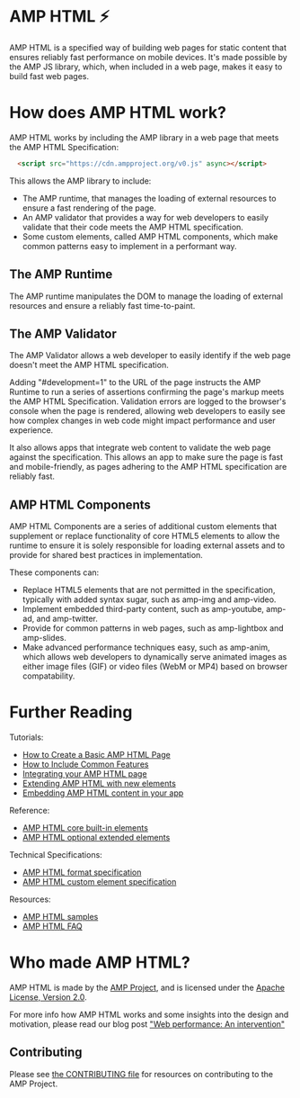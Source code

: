 <!---
Copyright 2015 The AMP HTML Authors. All Rights Reserved.

Licensed under the Apache License, Version 2.0 (the "License");
you may not use this file except in compliance with the License.
You may obtain a copy of the License at

      http://www.apache.org/licenses/LICENSE-2.0

Unless required by applicable law or agreed to in writing, software
distributed under the License is distributed on an "AS-IS" BASIS,
WITHOUT WARRANTIES OR CONDITIONS OF ANY KIND, either express or implied.
See the License for the specific language governing permissions and
limitations under the License.
-->

# AMP HTML ⚡

AMP HTML is a specified way of building web pages for static content that
ensures reliably fast performance on mobile devices.  It's made possible by the
AMP JS library, which, when included in a web page, makes it easy to build fast
web pages.

# How does AMP HTML work?

AMP HTML works by including the AMP library in a web page that meets the AMP
HTML Specification:

```html
  <script src="https://cdn.ampproject.org/v0.js" async></script>
```

This allows the AMP library to include:
* The AMP runtime, that manages the loading of external resources to ensure a
  fast rendering of the page.
* An AMP validator that provides a way for web developers to easily validate
  that their code meets the AMP HTML specification. 
* Some custom elements, called AMP HTML components, which make common patterns
  easy to implement in a performant way.

## The AMP Runtime

The AMP runtime manipulates the DOM to manage the loading of external resources
and ensure a reliably fast time-to-paint.

## The AMP Validator

The AMP Validator allows a web developer to easily identify if the web page
doesn't meet the AMP HTML specification.

Adding "#development=1" to the URL of the page instructs the AMP Runtime to run
a series of assertions confirming the page's markup meets the AMP HTML
Specification.  Validation errors are logged to the browser's console when the
page is rendered, allowing web developers to easily see how complex changes in
web code might impact performance and user experience. 

It also allows apps that integrate web content to validate the web page against
the specification.  This allows an app to make sure the page is fast and
mobile-friendly, as pages adhering to the AMP HTML specification are reliably
fast.

## AMP HTML Components

AMP HTML Components are a series of additional custom elements that supplement
or replace functionality of core HTML5 elements to allow the runtime to ensure
it is solely responsible for loading external assets and to provide for shared
best practices in implementation.

These components can:
* Replace HTML5 elements that are not permitted in the specification, typically
  with added syntax sugar, such as amp-img and amp-video.
* Implement embedded third-party content, such as amp-youtube, amp-ad, and
  amp-twitter.
* Provide for common patterns in web pages, such as amp-lightbox and
  amp-slides.
* Make advanced performance techniques easy, such as amp-anim, which allows web
  developers to dynamically serve animated images as either image files (GIF)
  or video files (WebM or MP4) based on browser compatability.  

# Further Reading

Tutorials:
* [How to Create a Basic AMP HTML Page](docs/create_page.md)
* [How to Include Common Features](docs/include_features.md)
* [Integrating your AMP HTML page](docs/integrating.md)
* [Extending AMP HTML with new elements](docs/extending.md)
* [Embedding AMP HTML content in your app](docs/embedding.md)

Reference:
* [AMP HTML core built-in elements](builtins/README.md)
* [AMP HTML optional extended elements](extensions/README.md)

Technical Specifications:
* [AMP HTML format specification](spec/amp-html-format.md)
* [AMP HTML custom element specification](spec/amp-html-components.md)

Resources:
* [AMP HTML samples](examples/)
* [AMP HTML FAQ](docs/FAQ.md)

# Who made AMP HTML?

AMP HTML is made by the [AMP Project](www.ampproject.org]), and is licensed
under the [Apache License, Version 2.0](LICENSE.md).

For more info how AMP HTML works and some insights into the design and
motivation, please read our blog post ["Web performance: An intervention"](https://www.ampproject.org/how-it-works/) 

## Contributing

Please see [the CONTRIBUTING file](CONTRIBUTING.md) for resources on
contributing to the AMP Project.

